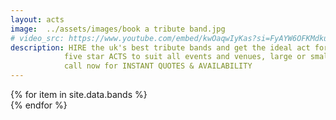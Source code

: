 ```yaml
---
layout: acts
image:  ../assets/images/book a tribute band.jpg
# video_src: https://www.youtube.com/embed/kwOaqwIyKas?si=FyAYW6OFKMdkuAjb
description: HIRE the uk's best tribute bands and get the ideal act for your event.
            five star ACTS to suit all events and venues, large or small. <hr>
            call now for INSTANT QUOTES & AVAILABILITY
---
```


<div class="row mt-4">
  {% for item in site.data.bands %}
    <div class="col-md-4 mb-5 mt-5">
      <div class="card border-0 shadow h-100">
        <a href="/acts/{{ item.title | slugify }}">
          <img class="card-img-top" src="{{ item.image_src }}" alt="" />
        </a>
        <!-- <div class="card-body">
          <p class="card-text">{{ item.description }}</p>
        </div> -->
      </div>
    </div>
  {% endfor %}
</div>

